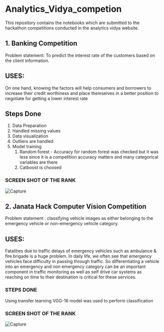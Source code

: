 # Analytics_Vidya_competion
This repository contains the notebooks which are submitted to the hackathon competitions conducted in the analytics vidya website.
## 1. Banking Competition 
Problem statement: To predict the interest rate of the customers based on the client information. 
## USES:
On one hand, knowing the factors will help consumers and borrowers to increase their credit worthiness and place themselves in a better position to negotiate for getting a lower interest rate
## Steps Done 
1. Data Preparation
  1. Handled missing values
  2. Data visualization
  3. Outliers are handled
2. Model training 
   1. Random forest - Accuracy for random forest was checked but it was less since it is a competition accuracy matters and many categorical variables are there 
   2. Catboost is choosed
### SCREEN SHOT OF THE RANK 
![Capture](https://user-images.githubusercontent.com/35831581/88190770-4e3c8980-cc58-11ea-9d17-4ae07f69b1f4.PNG)
## 2. Janata Hack Computer Vision Competition

Problem statement : classifying vehicle images as either belonging to the emergency vehicle or non-emergency vehicle category. 
## USES:
Fatalities due to traffic delays of emergency vehicles such as ambulance & fire brigade is a huge problem. In daily life, we often see that emergency vehicles face difficulty in passing through traffic. So differentiating a vehicle into an emergency and non emergency category can be an important component in traffic monitoring as well as self drive car systems as reaching on time to their destination is critical for these services.
### STEPS DONE 
Using transfer learning VGG-16 model was used to perform classification
### SCREEN SHOT OF THE RANK
![Capture](https://user-images.githubusercontent.com/35831581/88191965-a031df00-cc59-11ea-905d-b76de379b072.PNG)
